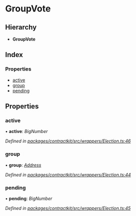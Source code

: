 # GroupVote

## Hierarchy

* **GroupVote**

## Index

### Properties

* [active](_wrappers_election_.groupvote.md#active)
* [group](_wrappers_election_.groupvote.md#group)
* [pending](_wrappers_election_.groupvote.md#pending)

## Properties

### active

• **active**: _BigNumber_

_Defined in_ [_packages/contractkit/src/wrappers/Election.ts:46_](https://github.com/celo-org/celo-monorepo/blob/master/packages/contractkit/src/wrappers/Election.ts#L46)

### group

• **group**: [_Address_](../modules/_base_.md#address)

_Defined in_ [_packages/contractkit/src/wrappers/Election.ts:44_](https://github.com/celo-org/celo-monorepo/blob/master/packages/contractkit/src/wrappers/Election.ts#L44)

### pending

• **pending**: _BigNumber_

_Defined in_ [_packages/contractkit/src/wrappers/Election.ts:45_](https://github.com/celo-org/celo-monorepo/blob/master/packages/contractkit/src/wrappers/Election.ts#L45)

